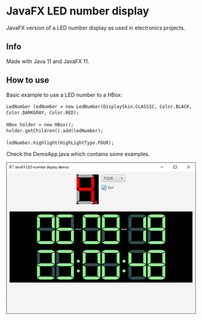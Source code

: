 # JavaFX LED number display
JavaFX version of a LED number display as used in electronics projects.

## Info
Made with Java 11 and JavaFX 11.

## How to use
Basic example to use a LED number to a HBox:

````
LedNumber ledNumber = new LedNumber(DisplaySkin.CLASSIC, Color.BLACK, Color.DARKGRAY, Color.RED);

HBox holder = new HBox();
holder.getChildren().add(ledNumber);

ledNumber.highlight(HighLightType.FOUR);
````

Check the DemoApp.java which contains some examples.

![Screenshot demo app](screenshot/screenshot.png)